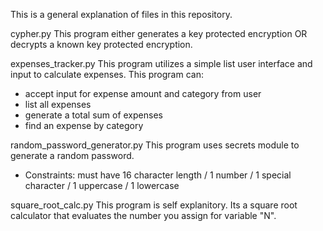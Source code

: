 This is a general explanation of files in this repository.

cypher.py
 This program either generates a key protected encryption OR decrypts a known key protected encryption.
 

expenses_tracker.py
 This program utilizes a simple list user interface and input to calculate expenses. This program can:
 - accept input for expense amount and category from user
 - list all expenses
 - generate a total sum of expenses
 - find an expense by category

 
random_password_generator.py
 This program uses secrets module to generate a random password.
- Constraints: must have 16 character length / 1 number / 1 special character / 1 uppercase / 1 lowercase

square_root_calc.py
 This program is self explanitory. Its a square root calculator that evaluates the number you assign for variable "N".
